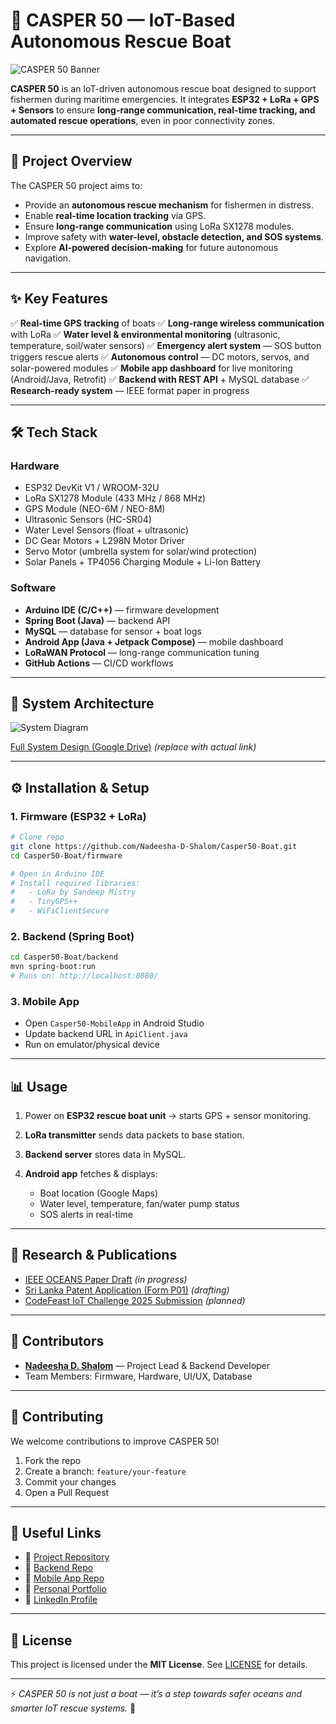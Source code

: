 # 🌊 CASPER 50 — IoT-Based Autonomous Rescue Boat

![CASPER 50 Banner](./assets/casper50-banner.png)

**CASPER 50** is an IoT-driven autonomous rescue boat designed to support fishermen during maritime emergencies.
It integrates **ESP32 + LoRa + GPS + Sensors** to ensure **long-range communication, real-time tracking, and automated rescue operations**, even in poor connectivity zones.

---

## 🚀 Project Overview

The CASPER 50 project aims to:

* Provide an **autonomous rescue mechanism** for fishermen in distress.
* Enable **real-time location tracking** via GPS.
* Ensure **long-range communication** using LoRa SX1278 modules.
* Improve safety with **water-level, obstacle detection, and SOS systems**.
* Explore **AI-powered decision-making** for future autonomous navigation.

---

## ✨ Key Features

✅ **Real-time GPS tracking** of boats
✅ **Long-range wireless communication** with LoRa
✅ **Water level & environmental monitoring** (ultrasonic, temperature, soil/water sensors)
✅ **Emergency alert system** — SOS button triggers rescue alerts
✅ **Autonomous control** — DC motors, servos, and solar-powered modules
✅ **Mobile app dashboard** for live monitoring (Android/Java, Retrofit)
✅ **Backend with REST API** + MySQL database
✅ **Research-ready system** — IEEE format paper in progress

---

## 🛠️ Tech Stack

### Hardware

* ESP32 DevKit V1 / WROOM-32U
* LoRa SX1278 Module (433 MHz / 868 MHz)
* GPS Module (NEO-6M / NEO-8M)
* Ultrasonic Sensors (HC-SR04)
* Water Level Sensors (float + ultrasonic)
* DC Gear Motors + L298N Motor Driver
* Servo Motor (umbrella system for solar/wind protection)
* Solar Panels + TP4056 Charging Module + Li-Ion Battery

### Software

* **Arduino IDE (C/C++)** — firmware development
* **Spring Boot (Java)** — backend API
* **MySQL** — database for sensor + boat logs
* **Android App (Java + Jetpack Compose)** — mobile dashboard
* **LoRaWAN Protocol** — long-range communication tuning
* **GitHub Actions** — CI/CD workflows

---

## 📐 System Architecture

![System Diagram](./assets/casper50-architecture.png)

[Full System Design (Google Drive)](https://drive.google.com/) *(replace with actual link)*

---

## ⚙️ Installation & Setup

### 1. Firmware (ESP32 + LoRa)

```bash
# Clone repo
git clone https://github.com/Nadeesha-D-Shalom/Casper50-Boat.git
cd Casper50-Boat/firmware

# Open in Arduino IDE
# Install required libraries:
#   - LoRa by Sandeep Mistry
#   - TinyGPS++
#   - WiFiClientSecure
```

### 2. Backend (Spring Boot)

```bash
cd Casper50-Boat/backend
mvn spring-boot:run
# Runs on: http://localhost:8080/
```

### 3. Mobile App

* Open `Casper50-MobileApp` in Android Studio
* Update backend URL in `ApiClient.java`
* Run on emulator/physical device

---

## 📊 Usage

1. Power on **ESP32 rescue boat unit** → starts GPS + sensor monitoring.
2. **LoRa transmitter** sends data packets to base station.
3. **Backend server** stores data in MySQL.
4. **Android app** fetches & displays:

   * Boat location (Google Maps)
   * Water level, temperature, fan/water pump status
   * SOS alerts in real-time

---

## 📄 Research & Publications

* [IEEE OCEANS Paper Draft](https://ieee.org/) *(in progress)*
* [Sri Lanka Patent Application (Form P01)](https://www.nipo.gov.lk/) *(drafting)*
* [CodeFeast IoT Challenge 2025 Submission](https://codefeast.lk/) *(planned)*

---

## 👥 Contributors

* **[Nadeesha D. Shalom](https://github.com/Nadeesha-D-Shalom)** — Project Lead & Backend Developer
* Team Members: Firmware, Hardware, UI/UX, Database

---

## 🤝 Contributing

We welcome contributions to improve CASPER 50!

1. Fork the repo
2. Create a branch: `feature/your-feature`
3. Commit your changes
4. Open a Pull Request

---

## 📌 Useful Links

* 🔗 [Project Repository](https://github.com/Nadeesha-D-Shalom/Casper50-Boat)
* 🔗 [Backend Repo](https://github.com/Nadeesha-D-Shalom/Casper50-Backend)
* 🔗 [Mobile App Repo](https://github.com/Nadeesha-D-Shalom/Casper50-MobileApp)
* 🔗 [Personal Portfolio](https://github.com/Nadeesha-D-Shalom)
* 🔗 [LinkedIn Profile](https://www.linkedin.com/in/nadeesha-shalom-a5a2a4251/)

---

## 📜 License

This project is licensed under the **MIT License**.
See [LICENSE](./LICENSE) for details.

---

⚡ *CASPER 50 is not just a boat — it’s a step towards safer oceans and smarter IoT rescue systems.* 🌊

